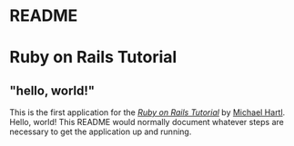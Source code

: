 # README

# Ruby on Rails Tutorial

## "hello, world!"

This is the first application for the
[*Ruby on Rails Tutorial*](https://www.railstutorial.org/)
by [Michael Hartl](https://www.michaelhartl.com/). Hello, world!
This README would normally document whatever steps are necessary to get the
application up and running.
